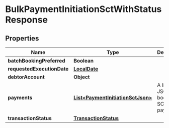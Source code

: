 
# BulkPaymentInitiationSctWithStatusResponse

## Properties
Name | Type | Description | Notes
------------ | ------------- | ------------- | -------------
**batchBookingPreferred** | **Boolean** |  |  [optional]
**requestedExecutionDate** | [**LocalDate**](LocalDate.md) |  |  [optional]
**debtorAccount** | **Object** |  | 
**payments** | [**List&lt;PaymentInitiationSctJson&gt;**](PaymentInitiationSctJson.md) | A list of JSON bodies for SCT payments. | 
**transactionStatus** | [**TransactionStatus**](TransactionStatus.md) |  |  [optional]




